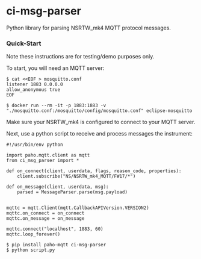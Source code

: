# ci-msg-parser

Python library for parsing NSRTW_mk4 MQTT protocol messages.

### Quick-Start

Note these instructions are for testing/demo purposes only.

To start, you will need an MQTT server:

```
$ cat <<EOF > mosquitto.conf
listener 1883 0.0.0.0
allow_anonymous true
EOF

$ docker run --rm -it -p 1883:1883 -v "./mosquitto.conf:/mosquitto/config/mosquitto.conf" eclipse-mosquitto
```

Make sure your NSRTW_mk4 is configured to connect to your MQTT server.

Next, use a python script to receive and process messages the instrument:

```
#!/usr/bin/env python

import paho.mqtt.client as mqtt
from ci_msg_parser import *

def on_connect(client, userdata, flags, reason_code, properties):
    client.subscribe("NS/NSRTW_mk4_MQTT/FW17/*")

def on_message(client, userdata, msg):
    parsed = MessageParser.parse(msg.payload)
	

mqttc = mqtt.Client(mqtt.CallbackAPIVersion.VERSION2)
mqttc.on_connect = on_connect
mqttc.on_message = on_message

mqttc.connect("localhost", 1883, 60)
mqttc.loop_forever()
```

```
$ pip install paho-mqtt ci-msg-parser
$ python script.py
```

